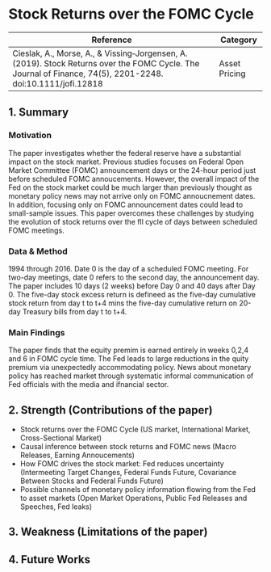 # Stock Returns over the FOMC Cycle

Reference    | Category
------------ | -------------
Cieslak, A., Morse, A., &amp; Vissing‐Jorgensen, A. (2019). Stock Returns over the FOMC Cycle. The Journal of Finance, 74(5), 2201-2248. doi:10.1111/jofi.12818 | Asset Pricing


## 1. Summary

### Motivation
The paper investigates whether the federal reserve have a substantial impact on the stock market. Previous studies focuses on Federal Open Market Committee (FOMC) announcement days or the 24-hour period just before scheduled FOMC annoucements. However, the overall impact of the Fed on the stock market could be much larger than previously thought as monetary policy news may not arrive only on FOMC annoucnement dates. In addition, focusing only on FOMC announcement dates could lead to small-sample issues. This paper overcomes these challenges by studying the evolution of stock returns over the fll cycle of days between scheduled FOMC meetings.

### Data & Method
1994 through 2016.
Date 0 is the day of a scheduled FOMC meeting. For two-day meetings, date 0 refers to the second day, the announcement day. The paper includes 10 days (2 weeks) before Day 0 and 40 days after Day 0. The five-day stock excess return is defineed as the five-day cumulative stock return from day t to t+4 mins the five-day cumulative return on 20-day Treasury bills from day t to t+4.

### Main Findings
The paper finds that the equity premim is earned entirely in weeks 0,2,4 and 6 in FOMC cycle time. The Fed leads to large reductions in the quity premium via unexpectedly accommodating policy. News about monetary policy has reached market through systematic informal communication of Fed officials with the media and ifnancial sector.

## 2. Strength (Contributions of the paper)
* Stock returns over the FOMC Cycle (US market, International Market, Cross-Sectional Market)
* Causal inference between stock returns and FOMC news (Macro Releases, Earning Annoucements)
* How FOMC drives the stock market: Fed reduces uncertainty (Intermeeting Target Changes, Federal Funds Future, Covariance Between Stocks and Federal Funds Future)
* Possible channels of monetary policy information flowing from the Fed to asset markets (Open Market Operations, Public Fed Releases and Speeches, Fed leaks)

## 3. Weakness (Limitations of the paper)

## 4. Future Works

